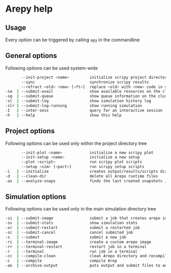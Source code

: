 # Arepy help

## Usage

Every option can be triggered by calling `apy` in the commandline

## General options

Following options can be used system-wide

```bash
       --init-project <name>         initialize scripy project directory
       --sync                        synchronize scripy results
       --refract <old> <new> [<ft>]  replace <old> with <new> code in scripy and arepy python scripts or with extension <ft>
-sa  | --submit-avail                show available resources on the cluster
-sq  | --submit-queue                show queue information on the cluster
-sl  | --submit-log                  show simulation history log
-slr | --submit-log-running          show running simulation
-I   | --inter-sess                  query for an interactive session
-h   | --help                        show this help
```

## Project options

Following options can be used only within the project directory tree

```bash
       --init-plot <name>            initialize a new scripy plot
       --init-setup <name>           initialize a new setup
       --plot <script>               run scripy plot scripts
       --setup <sim> [<part>]        run scripy setup scripts
-i   | --initialize                  creates output/results/scripts directories
-d   | --clean-dir                   delete all Arepo runtime files
-as  | --analyze-snaps               finds the last created snapshots in all subfolders
```

## Simulation options

Following options can be used only in the main simulation directory tree

```bash
-si  | --submit-image                submit a job that creates arepo images
-ss  | --submit-stats                show simulation stats
-sr  | --submit-restart              submit a restarted job
-sc  | --submit-cancel               cancel submited job
-s   | --submit                      submit a new job
-ri  | --terminal-image              create a custom arepo image
-rr  | --terminal-restart            restart job in a terminal
-r   | --terminal                    run job in a terminal
-cc  | --compile-clean               clean Arepo directory and recompile
-c   | --compile                     compile Arep
-ao  | --archive-output              puts output and submit files to an archive directory
```

